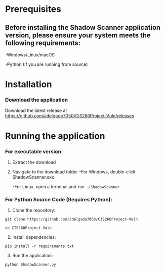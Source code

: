 
# Prerequisites

## Before installing the Shadow Scanner application version, please ensure your system meets the following requirements:

-Windows/Linux/macOS

-Python (If you are running from source)

# Installation

### Download the application
Download the latest release at https://github.com/Jdelgado7050/CIS260Project-Vuln/releases

# Running the application

### For executable version
1. Extract the download
2. Navigate to the download folder
   -For Windows, double-click ShadowScanner.exe

   -For Linux, open a terminal and `run ./ShadowScanner`

### For Python Source Code (Requires Python):

1. Clone the repository:

`git clone https://github.com/Jdelgado7050/CIS260Project-Vuln`

`cd CIS260Project-Vuln`

2. Install dependencies:

`pip install -r requirements.txt`

3. Run the application:

`python ShadowScanner.py`




















